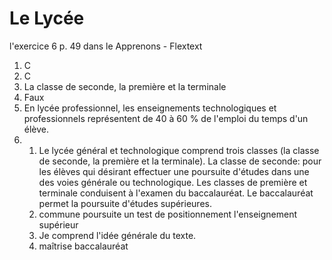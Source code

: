 # Le Lycée

l'exercice 6 p. 49 dans le Apprenons - Flextext

1. C
2. C
3. La classe de seconde, la première et la terminale
4. Faux
5. En lycée professionnel, les enseignements technologiques et professionnels représentent de 40 à 60 % de l'emploi du temps d'un élève.
6. 
	1. 
		Le lycée général et technologique comprend trois classes (la classe de seconde, la première et la terminale).
		La classe de seconde: pour les élèves qui désirant effectuer une poursuite d'études dans une des voies générale ou technologique. 
		Les classes de première et terminale conduisent à l'examen du baccalauréat.
		Le baccalauréat permet la poursuite d'études supérieures.
	2. 
		commune
		poursuite
		un test de positionnement
		l'enseignement supérieur
	3. Je comprend l'idée générale du texte.
	4. 
		maîtrise
		baccalauréat
